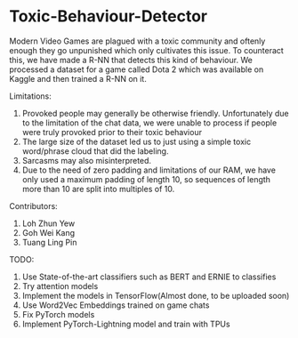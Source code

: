 # Toxic-Behaviour-Detector
Modern Video Games are plagued with a toxic community and oftenly enough they go unpunished which only cultivates this issue. To counteract this, we have made a R-NN that detects this kind of behaviour. We processed a dataset for a game called Dota 2 which was available on Kaggle and then trained a R-NN on it.

Limitations:
1) Provoked people may generally be otherwise friendly. Unfortunately due to the limitation of the chat data, we were unable to process if people were truly provoked prior to their toxic behaviour
2) The large size of the dataset led us to just using a simple toxic word/phrase cloud that did the labeling.
3) Sarcasms may also misinterpreted.
4) Due to the need of zero padding and limitations of our RAM, we have only used a maximum padding of length 10, so sequences of length more than 10 are split into multiples of 10.

Contributors:
1) Loh Zhun Yew
2) Goh Wei Kang
3) Tuang Ling Pin

TODO:
1) Use State-of-the-art classifiers such as BERT and ERNIE to classifies
2) Try attention models
3) Implement the models in TensorFlow(Almost done, to be uploaded soon)
4) Use Word2Vec Embeddings trained on game chats
5) Fix PyTorch models
6) Implement PyTorch-Lightning model and train with TPUs
